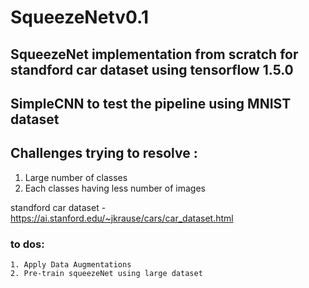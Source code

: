# SqueezeNetv0.1

## SqueezeNet implementation from scratch for standford car dataset using tensorflow 1.5.0

## SimpleCNN to test the pipeline using MNIST dataset

## Challenges trying to resolve : 
   1. Large number of classes
   2. Each classes having less number of images

standford car dataset - https://ai.stanford.edu/~jkrause/cars/car_dataset.html

### to dos:
    1. Apply Data Augmentations
    2. Pre-train squeezeNet using large dataset
